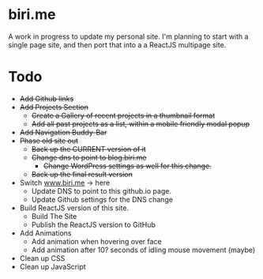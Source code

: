 # biri.me

A work in progress to update my personal site.
I'm planning to start with a single page site, and then port that into a a ReactJS multipage site.

# Todo
* ~~Add Github links~~
* ~~Add Projects Section~~
  * ~~Create a Gallery of recent projects in a thumbnail format~~
  * ~~Add all past projects as a list, within a mobile friendly modal popup~~
* ~~Add Navigation Buddy-Bar~~
* ~~Phase old site out~~
  * ~~Back up the CURRENT version of it~~
  * ~~Change dns to point to blog.biri.me~~
    * ~~Change WordPress settings as well for this change.~~
  * ~~Back up the final result version~~
* Switch www.biri.me -> here
  * Update DNS to point to this github.io page.
  * Update Github settings for the DNS change
* Build ReactJS version of this site.
  * Build The Site
  * Publish the ReactJS version to GitHub
* Add Animations
  * Add animation when hovering over face
  * Add animation after 10? seconds of idling mouse movement (maybe)
* Clean up CSS
* Clean up JavaScript
